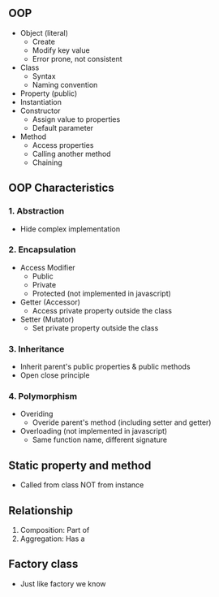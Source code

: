 ## OOP

- Object (literal)
  - Create
  - Modify key value
  - Error prone, not consistent
- Class
  - Syntax
  - Naming convention
- Property (public)
- Instantiation
- Constructor
  - Assign value to properties
  - Default parameter
- Method
  - Access properties
  - Calling another method
  - Chaining

## OOP Characteristics

### 1. Abstraction

- Hide complex implementation

### 2. Encapsulation

- Access Modifier
  - Public
  - Private
  - Protected (not implemented in javascript)
- Getter (Accessor)
  - Access private property outside the class
- Setter (Mutator)
  - Set private property outside the class

### 3. Inheritance

- Inherit parent's public properties & public methods
- Open close principle

### 4. Polymorphism

- Overiding
  - Overide parent's method (including setter and getter)
- Overloading (not implemented in javascript)
  - Same function name, different signature

## Static property and method

- Called from class NOT from instance

## Relationship

1. Composition: Part of
2. Aggregation: Has a

## Factory class

- Just like factory we know

